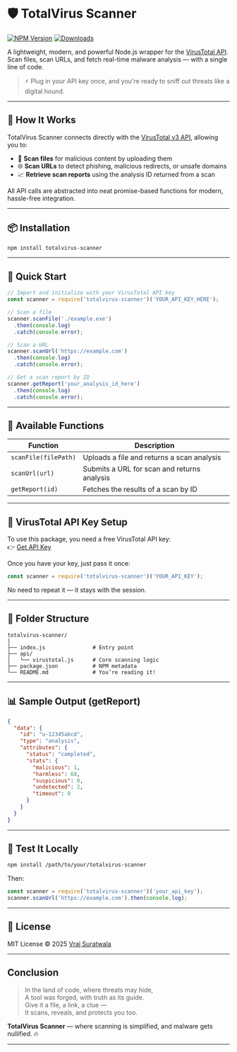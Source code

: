 
# 🛡️ TotalVirus Scanner
[![NPM Version](https://img.shields.io/npm/v/your-package-name.svg)](https://www.npmjs.com/package/your-package-name)
[![Downloads](https://img.shields.io/npm/dt/your-package-name.svg)](https://www.npmjs.com/package/your-package-name)

A lightweight, modern, and powerful Node.js wrapper for the [VirusTotal API](https://www.virustotal.com/).  
Scan files, scan URLs, and fetch real-time malware analysis — with a single line of code.

> ⚡ Plug in your API key once, and you're ready to sniff out threats like a digital hound.

---

## 🧠 How It Works

TotalVirus Scanner connects directly with the [VirusTotal v3 API](https://docs.virustotal.com/reference/overview), allowing you to:

- 🔎 **Scan files** for malicious content by uploading them
- 🌐 **Scan URLs** to detect phishing, malicious redirects, or unsafe domains
- 📈 **Retrieve scan reports** using the analysis ID returned from a scan

All API calls are abstracted into neat promise-based functions for modern, hassle-free integration.

---

## 📦 Installation

```bash
npm install totalvirus-scanner
```

---

## 🚀 Quick Start

```js
// Import and initialize with your VirusTotal API key
const scanner = require('totalvirus-scanner')('YOUR_API_KEY_HERE');

// Scan a file
scanner.scanFile('./example.exe')
  .then(console.log)
  .catch(console.error);

// Scan a URL
scanner.scanUrl('https://example.com')
  .then(console.log)
  .catch(console.error);

// Get a scan report by ID
scanner.getReport('your_analysis_id_here')
  .then(console.log)
  .catch(console.error);
```

---

## 🔧 Available Functions

| Function                | Description                                |
| -----------------------|--------------------------------------------|
| `scanFile(filePath)`   | Uploads a file and returns a scan analysis |
| `scanUrl(url)`         | Submits a URL for scan and returns analysis|
| `getReport(id)`        | Fetches the results of a scan by ID        |

---

## 🔐 VirusTotal API Key Setup

To use this package, you need a free VirusTotal API key:  
👉 [Get API Key](https://www.virustotal.com/gui/join-us)

Once you have your key, just pass it once:

```js
const scanner = require('totalvirus-scanner')('YOUR_API_KEY');
```

No need to repeat it — it stays with the session.

---

## 📁 Folder Structure

```
totalvirus-scanner/
│
├── index.js               # Entry point
├── api/
│   └── virustotal.js      # Core scanning logic
├── package.json           # NPM metadata
└── README.md              # You’re reading it!
```

---

## 📊 Sample Output (getReport)

```json
{
  "data": {
    "id": "u-12345abcd",
    "type": "analysis",
    "attributes": {
      "status": "completed",
      "stats": {
        "malicious": 1,
        "harmless": 68,
        "suspicious": 0,
        "undetected": 2,
        "timeout": 0
      }
    }
  }
}
```

---

## 🧪 Test It Locally

```bash
npm install /path/to/your/totalvirus-scanner
```

Then:

```js
const scanner = require('totalvirus-scanner')('your_api_key');
scanner.scanUrl('https://example.com').then(console.log);
```

---

## 📝 License

MIT License © 2025 [Vraj Suratwala](https://github.com/your-github-handle)

---

##  Conclusion

> In the land of code, where threats may hide,  
> A tool was forged, with truth as its guide.  
> Give it a file, a link, a clue —  
> It scans, reveals, and protects you too.

**TotalVirus Scanner** — where scanning is simplified, and malware gets nullified. 🔥

---


